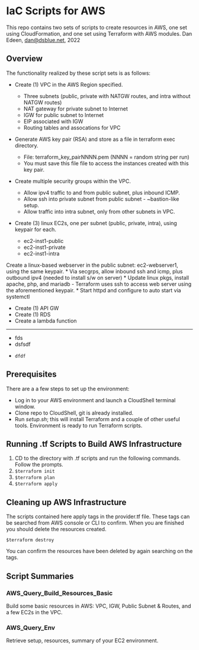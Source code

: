 # IaC Scripts for AWS
This repo contains two sets of scripts to create resources in AWS, one set using CloudFormation, and one set using Terraform with AWS modules. 
Dan Edeen, dan@dsblue.net, 2022 

## Overview
The functionality realized by these script sets is as follows: 
*  Create (1) VPC in the AWS Region specified. 
    * Three subnets (public, private with NATGW routes, and intra without NATGW routes)
    * NAT gateway for private subnet to Internet 
    * IGW for public subnet to Internet
    * EIP associated with IGW
    * Routing tables and assocations for VPC
    
*  Generate AWS key pair (RSA) and store as a file in terraform exec directory. 
    * File: terraform_key_pairNNNN.pem (NNNN = random string per run)
    * You must save this file file to access the instances created with this key pair.  
    
*  Create multiple security groups within the VPC.
    * Allow ipv4 traffic to and from public subnet, plus inbound ICMP. 
    * Allow ssh into private subnet from public subnet - ~bastion-like setup. 
    * Allow traffic into intra subnet, only from other subnets in VPC.
    
*  Create (3) linux EC2s, one per subnet (public, private, intra), using keypair for each. 
    * ec2-inst1-public
    * ec2-inst1-private
    * ec2-inst1-intra

 Create a linux-based webserver in the public subnet: ec2-webserver1, using the same keypair.
    * Via secgrps, allow inbound ssh and icmp, plus outbound ipv4 (needed to install s/w on server)
    * Update linux pkgs, install apache, php,  and mariadb - Terraform uses ssh to access 
      web server using the aforementioned keypair. 
    * Start httpd and configure to auto start via systemctl
    
*  Create (1) API GW
*  Create (1) RDS 
*  Create a lambda function

----------------------------------

- fds
-   dsfsdf
-     dfdf
## Prerequisites
There are a a few steps to set up the environment: 
* Log in to your AWS environment and launch a CloudShell terminal window. 
* Clone repo to CloudShell, git is already installed. 
* Run *setup.sh*; this will install Terraform and a couple of other useful tools. 
Environment is ready to run Terraform scripts. 

## Running .tf Scripts to Build AWS Infrastructure
1. CD to the directory with .tf scripts and run the following commands. Follow the prompts. 
2. `$terraform init`
3. `$terraform plan`
4. `$terraform apply`


## Cleaning up AWS Infrastructure

The scripts contained here apply tags in the provider.tf file. These tags can be searched from 
AWS console or CLI to confirm. When you are finished you should delete the resources created. 

`$terraform destroy`

You can confirm the resources have been deleted by again searching on the tags. 

## Script Summaries
### AWS_Query_Build_Resources_Basic ### 
Build some basic resources in AWS: VPC, IGW, Public Subnet & Routes, and a few EC2s in the VPC. 

### AWS_Query_Env ### 
Retrieve setup, resources, summary of your EC2 environment. 

